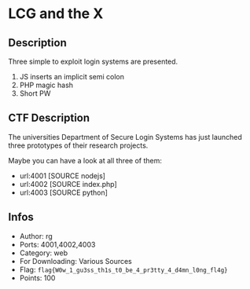 LCG and the X
=============

## Description

Three simple to exploit login systems are presented.

1. JS inserts an implicit semi colon
2. PHP magic hash
3. Short PW

## CTF Description

The universities Department of Secure Login Systems has just launched three prototypes of their research projects.

Maybe you can have a look at all three of them:

* url:4001 [SOURCE nodejs]
* url:4002 [SOURCE index.php]
* url:4003 [SOURCE python]

## Infos

* Author: rg
* Ports: 4001,4002,4003 
* Category: web
* For Downloading: Various Sources 
* Flag: `flag{W0w_1_gu3ss_th1s_t0_be_4_pr3tty_4_d4mn_l0ng_fl4g}`
* Points: 100
